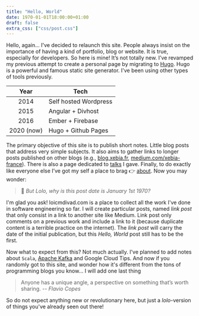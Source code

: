 ```yaml
---
title: "Hello, World"
date: 1970-01-01T18:00:00+01:00
draft: false
extra_css: ["css/post.css"]
---
```


Hello, again...
I've decided to relaunch this site. 
People always insist on the importance of having a kind of portfolio, blog or website.
It is true, especially for developers. So here is mine! It’s not totally new. 
I’ve revamped my previous attempt to create a personal page by migrating to [Hugo](https://gohugo.io/). 
Hugo is a powerful and famous static site generator. I've been using other types of tools previously.

|Year            | Tech                     |
|:--------------:|--------------------------| 
|2014            | Self hosted Wordpress    |
|2015            | Angular + Divhost        |
|2016            | Ember + Firebase         |
|2020 (now)      | Hugo + Github Pages      |

The primary objective of this site is to publish short notes. 
Little blog posts that address very simple subjects. 
It also aims to gather links to longer posts published on other blogs (e.g., 
[blog.xebia.fr](https://blog.xebia.fr/author/ldivad/), [medium.com/xebia-france](https://medium.com/xebia-france)).
There is also a page dedicated to [talks](/talks/) I gave. 
Finally, to do exactly like everyone else I’ve got my 
self a place to brag 👉 [about](/about/). Now you may wonder:

> 🤔 _But Lolo, why is this post date is January 1st 1970?_

I'm glad you ask! loicmdivad.com is a place to collect all the work I've done in software engineering so far.
I will create particular posts, named _link post_ that only consist in a link to another site like Medium.
Link post only comments on a previous work and include a link to it 
(because duplicate content is a terrible practice on the internet).
The _link post_ will carry the date of the initial publication, but this *Hello, World* post still has to be the first.

Now what to expect from this? Not much actually. 
I've planned to add notes about `Scala`, [Apache Kafka](https://kafka.apache.org/) and Google Cloud Tips.
And now if you randomly got to this site,
and wonder how it's different from the tons of programming blogs you know...
I will add one last thing

> Anyone has a unique angle, a perspective on something that’s worth sharing. *-- Flavio Copes* 

So do not expect anything new or revolutionary here, but just a *lolo*-version of things you've already seen out there!